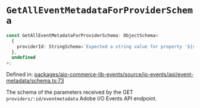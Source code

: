 # `GetAllEventMetadataForProviderSchema`

```ts
const GetAllEventMetadataForProviderSchema: ObjectSchema<
  {
    providerId: StringSchema<`Expected a string value for property '${string}'`>;
  },
  undefined
>;
```

Defined in: [packages/aio-commerce-lib-events/source/io-events/api/event-metadata/schema.ts:73](https://github.com/adobe/aio-commerce-sdk/blob/db09d0de34ee085849efca6e0213ea525d0165dc/packages/aio-commerce-lib-events/source/io-events/api/event-metadata/schema.ts#L73)

The schema of the parameters received by the GET `providers/:id/eventmetadata` Adobe I/O Events API endpoint.
